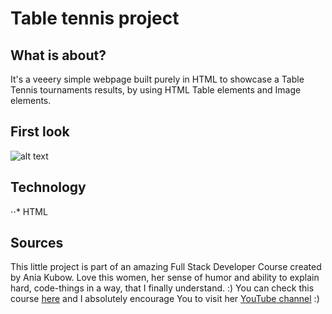 # Table tennis project

## What is about?

It's a veeery simple webpage built purely in HTML to showcase a Table Tennis tournaments results, by using HTML Table elements and Image elements.

## First look

![alt text][screen_1]

[screen_1]: https://github.com/tusia313/html-table_tennis/img/screenshots/screen_1.png "screen_1"

## Technology

⋅⋅* HTML

## Sources
This little project is part of an amazing Full Stack Developer Course created by Ania Kubow. Love this women, her sense of humor and ability to explain hard, code-things in a way, that I finally understand. :)
You can check this course [here](https://www.codewithania.com/about) and I absolutely encourage You to visit her [YouTube channel](https://www.youtube.com/@AniaKubow) :)
